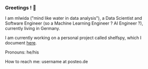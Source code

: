 ### Greetings ! 👋

I am mlwida ("mind like water in data analysis"), a Data Scientist and Software Engineer (so a Machine Learning Engineer ? AI Engineer ?), currently living in Germany.

I am currently working on a personal project called shelfspy, which I document [here](https://github.com/mlwida/shelfspy-blog/blob/main/README.md).

Pronouns: he/his

How to reach me: username at posteo.de



<!--
**mlwida/mlwida** is a ✨ _special_ ✨ repository because its `README.md` (this file) appears on your GitHub profile.

Here are some ideas to get you started:

- 🔭 I’m currently working on ...
- 🌱 I’m currently learning ...
- 👯 I’m looking to collaborate on ...
- 🤔 I’m looking for help with ...
- 💬 Ask me about ...
- 📫 How to reach me: ...
- 😄 Pronouns: ...
- ⚡ Fun fact: ...
-->
